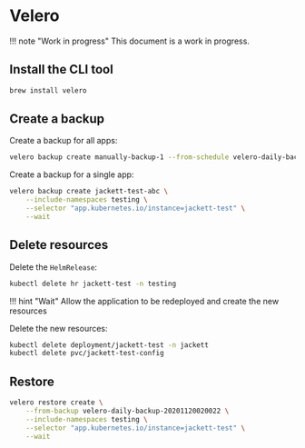# Velero

!!! note "Work in progress"
    This document is a work in progress.

## Install the CLI tool

```sh
brew install velero
```

## Create a backup

Create a backup for all apps:

```sh
velero backup create manually-backup-1 --from-schedule velero-daily-backup
```

Create a backup for a single app:

```sh
velero backup create jackett-test-abc \
    --include-namespaces testing \
    --selector "app.kubernetes.io/instance=jackett-test" \
    --wait
```

## Delete resources


Delete the `HelmRelease`:

```sh
kubectl delete hr jackett-test -n testing
```

!!! hint "Wait"
    Allow the application to be redeployed and create the new resources

Delete the new resources:

```sh
kubectl delete deployment/jackett-test -n jackett
kubectl delete pvc/jackett-test-config
```

## Restore

```sh
velero restore create \
    --from-backup velero-daily-backup-20201120020022 \
    --include-namespaces testing \
    --selector "app.kubernetes.io/instance=jackett-test" \
    --wait
```
